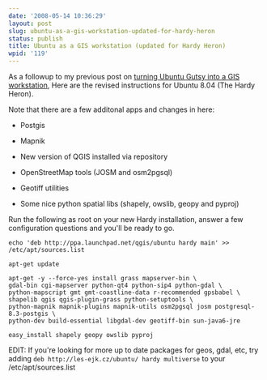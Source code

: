 ```yaml
---
date: '2008-05-14 10:36:29'
layout: post
slug: ubuntu-as-a-gis-workstation-updated-for-hardy-heron
status: publish
title: Ubuntu as a GIS workstation (updated for Hardy Heron)
wpid: '119'
---
```


As a followup to my previous post on [turning Ubuntu Gutsy into a GIS workstation](http://www.perrygeo.net/wordpress/?p=10), Here are the revised instructions for Ubuntu 8.04 (The Hardy Heron). 

Note that there are a few additonal apps and changes in here:




  * Postgis


  * Mapnik


  * New version of QGIS installed via repository


  * OpenStreetMap tools (JOSM and osm2pgsql)


  * Geotiff utilities


  * Some nice python spatial libs (shapely, owslib, geopy and pyproj) 



Run the following as root on your new Hardy installation, answer a few configuration questions and you'll be ready to go.

    
     
    echo 'deb http://ppa.launchpad.net/qgis/ubuntu hardy main' >> /etc/apt/sources.list
    
    apt-get update
    
    apt-get -y --force-yes install grass mapserver-bin \
    gdal-bin cgi-mapserver python-qt4 python-sip4 python-gdal \
    python-mapscript gmt gmt-coastline-data r-recommended gpsbabel \
    shapelib qgis qgis-plugin-grass python-setuptools \
    python-mapnik mapnik-plugins mapnik-utils osm2pgsql josm postgresql-8.3-postgis \
    python-dev build-essential libgdal-dev geotiff-bin sun-java6-jre
    
    easy_install shapely geopy owslib pyproj
    



EDIT: If you're looking for more up to date packages for geos, gdal, etc, try adding ` deb http://les-ejk.cz/ubuntu/ hardy multiverse ` to your /etc/apt/sources.list 
